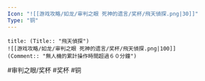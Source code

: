 ```yaml
---
Icon: "![[游戏攻略/如龙/审判之眼 死神的遗言/奖杯/飛天偵探.png|30]]"
Type: "铜"
---
```

```ad-common-bronze-trophy
title: (Title:: "飛天偵探")
![[游戏攻略/如龙/审判之眼 死神的遗言/奖杯/飛天偵探.png|100]]
(Comment:: "無人機的累計操作時間超過６０分鐘")
```

#审判之眼/奖杯 #奖杯 #铜
